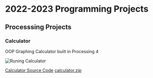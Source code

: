 # 2022-2023 Programming Projects

## Processsing Projects

### Calculator
OOP Graphing Calculator built in Processing 4 

![Runing Calculator]()

[Calculator Source Code]()
[calculator.zip](https://github.com/SophieSchwankl/programmingportfolio/files/10758116/calculator.zip)
